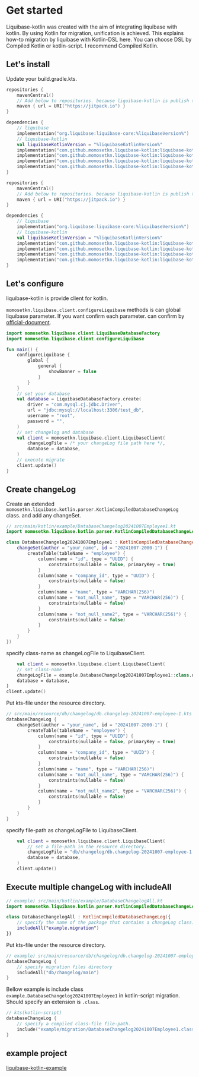 # Get started

Liquibase-kotlin was created with the aim of integrating liquibase with kotlin.
By using Kotlin for migration, unification is achieved.
This explains how-to migration by liquibase with Kotlin-DSL here.
<note>
You can choose DSL by Compiled Kotlin or kotlin-script.
I recommend Compiled Kotlin.
</note>

## Let's install

Update your build.gradle.kts.

<tabs>
<tab title="Compiled Kotlin">

```kotlin
repositories {
    mavenCentral()
    // Add below to repositories. because liquibase-kotlin is publish to jitpack.
    maven { url = URI("https://jitpack.io") }
}

dependencies {
    // liquibase
    implementation("org.liquibase:liquibase-core:%liquibaseVersion%")
    // liquibase-kotlin
    val liquibaseKotlinVersion = "%liquibaseKotlinVersion%"
    implementation("com.github.momosetkn.liquibase-kotlin:liquibase-kotlin-dsl:$liquibaseKotlinVersion")
    implementation("com.github.momosetkn.liquibase-kotlin:liquibase-kotlin-compiled-parser:$liquibaseKotlinVersion")
    implementation("com.github.momosetkn.liquibase-kotlin:liquibase-kotlin-compiled-serializer:$liquibaseKotlinVersion")
    implementation("com.github.momosetkn.liquibase-kotlin:liquibase-kotlin-client:$liquibaseKotlinVersion")
}
```

</tab>
<tab title="Kotlin script">

```kotlin
repositories {
    mavenCentral()
    // Add below to repositories. because liquibase-kotlin is publish to jitpack.
    maven { url = URI("https://jitpack.io") }
}

dependencies {
    // liquibase
    implementation("org.liquibase:liquibase-core:%liquibaseVersion%")
    // liquibase-kotlin
    val liquibaseKotlinVersion = "%liquibaseKotlinVersion%"
    implementation("com.github.momosetkn.liquibase-kotlin:liquibase-kotlin-dsl:$liquibaseKotlinVersion")
    implementation("com.github.momosetkn.liquibase-kotlin:liquibase-kotlin-script-parser:$liquibaseKotlinVersion")
    implementation("com.github.momosetkn.liquibase-kotlin:liquibase-kotlin-script-serializer:$liquibaseKotlinVersion")
    implementation("com.github.momosetkn.liquibase-kotlin:liquibase-kotlin-client:$liquibaseKotlinVersion")
}
```
</tab>
</tabs>

## Let's configure

liquibase-kotlin is provide client for kotlin.

`momosetkn.liquibase.client.configureLiquibase` methods is can global liquibase parameter.
If you want confirm each parameter. can confirm by [official-document](https://docs.liquibase.com/parameters/home.html).

```kotlin
import momosetkn.liquibase.client.LiquibaseDatabaseFactory
import momosetkn.liquibase.client.configureLiquibase

fun main() {
    configureLiquibase {
        global {
            general {
                showBanner = false
            }
        }
    }
    // set your database
    val database = LiquibaseDatabaseFactory.create(
        driver = "com.mysql.cj.jdbc.Driver",
        url = "jdbc:mysql://localhost:3306/test_db",
        username = "root",
        password = "",
    )
    // set changelog and database
    val client = momosetkn.liquibase.client.LiquibaseClient(
        changeLogFile = /* your changeLog file path here */,
        database = database,
    )
    // execute migrate
    client.update()
}
```

## Create changeLog

<tabs>
<tab title="Compiled Kotlin">

Create an extended ` momosetkn.liquibase.kotlin.parser.KotlinCompiledDatabaseChangeLog` class.
and add any changeSet.

```kotlin
// src/main/kotlin/example/DatabaseChangelog20241007Employee1.kt
import momosetkn.liquibase.kotlin.parser.KotlinCompiledDatabaseChangeLog

class DatabaseChangelog20241007Employee1 : KotlinCompiledDatabaseChangeLog({
    changeSet(author = "your_name", id = "20241007-2000-1") {
        createTable(tableName = "employee") {
            column(name = "id", type = "UUID") {
                constraints(nullable = false, primaryKey = true)
            }
            column(name = "company_id", type = "UUID") {
                constraints(nullable = false)
            }
            column(name = "name", type = "VARCHAR(256)")
            column(name = "not_null_name", type = "VARCHAR(256)") {
                constraints(nullable = false)
            }
            column(name = "not_null_name2", type = "VARCHAR(256)") {
                constraints(nullable = false)
            }
        }
    }
})
```

specify class-name as changeLogFile to LiquibaseClient.

```kotlin
    val client = momosetkn.liquibase.client.LiquibaseClient(
    // set class-name
    changeLogFile = example.DatabaseChangelog20241007Employee1::class.qualifiedName!!,
    database = database,
)
client.update()
```

</tab>
<tab title="Kotlin script">

Put kts-file under the resource directory.

```kotlin
// src/main/resource/db/changelog/db.changelog-20241007-employee-1.kts
databaseChangeLog {
    changeSet(author = "your_name", id = "20241007-2000-1") {
        createTable(tableName = "employee") {
            column(name = "id", type = "UUID") {
                constraints(nullable = false, primaryKey = true)
            }
            column(name = "company_id", type = "UUID") {
                constraints(nullable = false)
            }
            column(name = "name", type = "VARCHAR(256)")
            column(name = "not_null_name", type = "VARCHAR(256)") {
                constraints(nullable = false)
            }
            column(name = "not_null_name2", type = "VARCHAR(256)") {
                constraints(nullable = false)
            }
        }
    }
}
```

specify file-path as changeLogFile to LiquibaseClient.

```kotlin
    val client = momosetkn.liquibase.client.LiquibaseClient(
        // set a file-path in the resource directory.
        changeLogFile = "db/changelog/db.changelog-20241007-employee-1.kts",
        database = database,
    )
    client.update()
```

</tab>
</tabs>

## Execute multiple changeLog with includeAll

<tabs>
<tab title="Compiled Kotlin">

```kotlin
// example) src/main/kotlin/example/DatabaseChangelogAll.kt
import momosetkn.liquibase.kotlin.parser.KotlinCompiledDatabaseChangeLog

class DatabaseChangelogAll : KotlinCompiledDatabaseChangeLog({
    // specify the name of the package that contains a changeLog class.
    includeAll("example.migration")
})

```

</tab>
<tab title="Kotlin script">

Put kts-file under the resource directory.

```kotlin
// example) src/main/resource/db/changelog/db.changelog-20241007-employee-1.kts
databaseChangeLog {
    // specify migration files directory
    includeAll("db/changelog/main")
}
```

</tab>
</tabs>

<tip title="How to include compiled-kotlin migration by kotlin-script migration">

Bellow example is include class `example.DatabaseChangelog20241007Employee1` in kotlin-script migration.
Should specify an extension is `.class`.

```kotlin
// kts(kotlin-script)
databaseChangeLog {
    // specify a compiled class-file file-path.
    include("example/migration/DatabaseChangelog20241007Employee1.class")
}
```
</tip>

## example project

[liquibase-kotlin-example](https://github.com/momosetkn/liquibase-kotlin-example)
